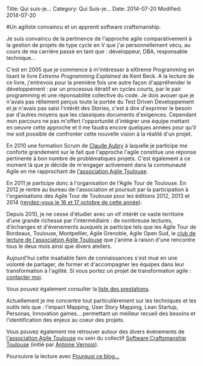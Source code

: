 Title: Qui suis-je...
Category: Qui Suis-je...
Date: 2014-07-20
Modified: 2014-07-20

#Un agiliste convaincu et un apprenti software craftsmanship. 

Je suis convaincu de la pertinence de l'approche agile comparativement à la
gestion de projets de type cycle en V que j'ai personnellement vécu, au cours
de ma carrière passé en tant que : développeur, DBA, responsable technique... 

C'est en 2005 que je commence à m'intéresser à eXtreme Programming en lisant
le livre *Extreme Programming Explained* de Kent Beck. A la lecture de ce
livre, j'entrevois pour la première fois une autre façon d'appréhender le
développement : par un processus itératif en cycles courts, par le pair
programming et une réponsabilité collective du code. Je dois avouer que je
n'avais pas réllement perçus toute la portée du Test Driven Developpement et
je n'avais pas saisi l'intérêt des Stories, c'est à dire d'exprimer le besoin
par d'autres moyens que les classiques documents d'exigences. Cependant mon
parcours ne pas m'offert l'opportunité d'intégrer une équipe mettant en oeuvre
cette approche et il me faudra encore quelques années pour qu'il me soit
possible de confronter cette nouvelle vision à la réalité d'un projet.

En 2010 une formation Scrum de [Claude Aubry](http://www.aubryconseil.com/) à
laquelle je participe me conforte grandement sur le fait que l'approche
l'agile constitue une réponse pertinente à bon nombre de problématiques
projets. C'est également à ce moment là que je décide de m'engager activement
dans la communauté Agile en me rapprochant de [l'association Agile
Toulouse](http://www.agiletoulouse.fr).

En 2011 je participe donc à l'organisation de l'Agile Tour de Toulouse. En
2012 je rentre au bureau de l'association et poursuit par la participation à
l'organisations des Agile Tour de Toulouse pour les éditions 2012, 2013 et 2014
([rendez-vous le 16 et 17 octobre de cette année](http://tour.agiletoulouse.fr/)).

Depuis 2010, je ne cesse d'étudier avec un vif intérêt ce vaste territoire
d'une grande richesse par l'intermédiaire : de nombreuse lectures, d'échanges
et d'évenements auxquels je participe tels que les Agile Tour de Bordeaux,
Toulouse, Montpellier, Agile Grenoble, Agile Open Sud, le [club de lecture de
l'association Agile Toulouse](http://www.agiletoulouse.fr/club-de-lecture/club-de-lecture-le-9-septembre-2014)
 que j'anime à raison d'une rencontre tous le deux mois ainsi que divers ateliers.

Aujourd'hui cette insatiable faim de connaissances s'est mué en une volonté de
partager, de former et d'accompagner les équipes dans leur transformation à
l'agilité. Si vous portez un projet de transformation agile : [contacter
moi](|filename|/contacter.md).

Vous pouvez également consulter la [liste des prestations](|filename|/contacter.md).

Actuellement je me concentre tout particulièrement sur les techniques et les
outils tels que : l'impact Mapping, User Story Mapping, Lean Startup,
Personas, Innovation games... permettant un meilleur recueil des besoins et
l'identification des enjeux au coeur des projets.

Vous pouvez également me retrouver autour des divers événements de [l'association Agile Toulouse](http://agiletoulouse.fr/) ou sein du collectif [Software Craftsmanship Toulouse](http://www.meetup.com/Software-Craftsmanship-Toulouse/) (initié par [Antoine Vernois](https://blog.crafting-labs.fr/)).  

Poursuivre la lecture avec [Pourquoi ce blog...](http://acassaigne.info/pourquoi-ce-blog.html)
